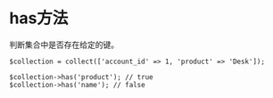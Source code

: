 # has方法

判断集合中是否存在给定的键。

```
$collection = collect(['account_id' => 1, 'product' => 'Desk']);

$collection->has('product'); // true
$collection->has('name'); // false
```